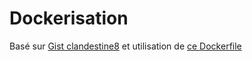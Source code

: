 # Dockerisation

Basé sur [Gist clandestine8](https://gist.github.com/clandestine8/48eb01d49a5ef919b0632aa07e41c860) et utilisation de [ce Dockerfile](https://cours.brosseau.ovh/tp/ops/deployer-laravel-docker.html)
